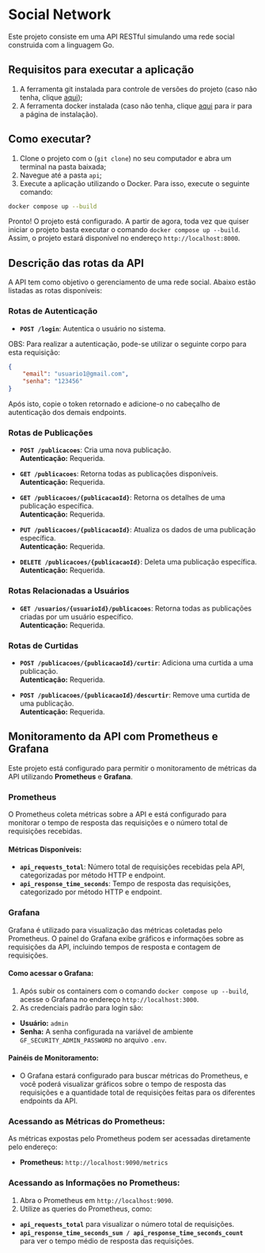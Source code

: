 # Social Network
Este projeto consiste em uma API RESTful simulando uma rede social construida com a linguagem Go.

## Requisitos para executar a aplicação
1. A ferramenta git instalada para controle de versões do projeto (caso não tenha, clique [aqui](https://git-scm.com/));
2. A ferramenta docker instalada (caso não tenha, clique [aqui](https://www.docker.com/) para ir para a página de instalação).

## Como executar?
1. Clone o projeto com o (`git clone`) no seu computador e abra um terminal na pasta baixada;
2. Navegue até a pasta `api`;
3. Execute a aplicação utilizando o Docker. Para isso, execute o seguinte comando:
```bash
docker compose up --build
```

Pronto! O projeto está configurado. A partir de agora, toda vez que quiser iniciar o projeto basta executar o comando `docker compose up --build`. Assim, o projeto estará disponível no endereço `http://localhost:8000`.

## Descrição das rotas da API

A API tem como objetivo o gerenciamento de uma rede social. Abaixo estão listadas as rotas disponíveis:

### **Rotas de Autenticação**

- **`POST /login`**: Autentica o usuário no sistema.

OBS: Para realizar a autenticação, pode-se utilizar o seguinte corpo para esta requisição:

```JSON
{
    "email": "usuario1@gmail.com",
    "senha": "123456"
}
```

Após isto, copie o token retornado e adicione-o no cabeçalho de autenticação dos demais endpoints.

### **Rotas de Publicações**

- **`POST /publicacoes`**: Cria uma nova publicação.  
**Autenticação:** Requerida.

- **`GET /publicacoes`**: Retorna todas as publicações disponíveis.  
  **Autenticação:** Requerida.

- **`GET /publicacoes/{publicacaoId}`**: Retorna os detalhes de uma publicação específica.  
  **Autenticação:** Requerida.

- **`PUT /publicacoes/{publicacaoId}`**: Atualiza os dados de uma publicação específica.  
  **Autenticação:** Requerida.

- **`DELETE /publicacoes/{publicacaoId}`**: Deleta uma publicação específica.  
  **Autenticação:** Requerida.

### **Rotas Relacionadas a Usuários**

- **`GET /usuarios/{usuarioId}/publicacoes`**: Retorna todas as publicações criadas por um usuário específico.  
  **Autenticação:** Requerida.

### **Rotas de Curtidas**

- **`POST /publicacoes/{publicacaoId}/curtir`**: Adiciona uma curtida a uma publicação.  
  **Autenticação:** Requerida.

- **`POST /publicacoes/{publicacaoId}/descurtir`**: Remove uma curtida de uma publicação.  
  **Autenticação:** Requerida.  

## Monitoramento da API com Prometheus e Grafana

Este projeto está configurado para permitir o monitoramento de métricas da API utilizando **Prometheus** e **Grafana**.

### **Prometheus**
O Prometheus coleta métricas sobre a API e está configurado para monitorar o tempo de resposta das requisições e o número total de requisições recebidas.

#### **Métricas Disponíveis:**
- **`api_requests_total`**: Número total de requisições recebidas pela API, categorizadas por método HTTP e endpoint.
- **`api_response_time_seconds`**: Tempo de resposta das requisições, categorizado por método HTTP e endpoint.

### **Grafana**
Grafana é utilizado para visualização das métricas coletadas pelo Prometheus. O painel do Grafana exibe gráficos e informações sobre as requisições da API, incluindo tempos de resposta e contagem de requisições.

#### **Como acessar o Grafana:**
1. Após subir os containers com o comando `docker compose up --build`, acesse o Grafana no endereço `http://localhost:3000`.
2. As credenciais padrão para login são:
  - **Usuário:** `admin`
  - **Senha:** A senha configurada na variável de ambiente `GF_SECURITY_ADMIN_PASSWORD` no arquivo `.env`.

#### **Painéis de Monitoramento:**
- O Grafana estará configurado para buscar métricas do Prometheus, e você poderá visualizar gráficos sobre o tempo de resposta das requisições e a quantidade total de requisições feitas para os diferentes endpoints da API.

### **Acessando as Métricas do Prometheus:**
As métricas expostas pelo Prometheus podem ser acessadas diretamente pelo endereço:
- **Prometheus:** `http://localhost:9090/metrics`

### **Acessando as Informações no Prometheus:**
1. Abra o Prometheus em `http://localhost:9090`.
2. Utilize as queries do Prometheus, como:
  - **`api_requests_total`** para visualizar o número total de requisições.
  - **`api_response_time_seconds_sum / api_response_time_seconds_count`** para ver o tempo médio de resposta das requisições.
